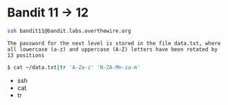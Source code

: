 # Bandit 11 -> 12

```bash
ssh bandit11@bandit.labs.overthewire.org
```

```
The password for the next level is stored in the file data.txt, where all lowercase (a-z) and uppercase (A-Z) letters have been rotated by 13 positions
```

```bash
$ cat ~/data.txt|tr 'A-Za-z' 'N-ZA-Mn-za-m'
```

* ssh
* cat
* tr
